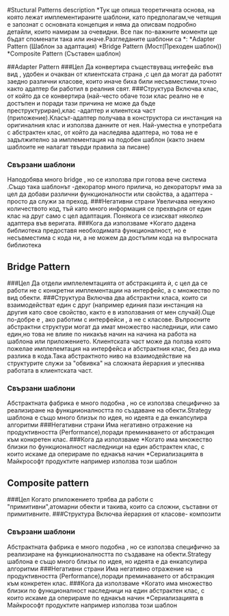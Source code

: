 #Stuctural Patterns description 
*Тук ще опиша теоретичната основа, на която лежат имплементираните шаблони, като предполагам,че четящия е запознат с основната концепция и няма да описвам подробно детайли, които намирам за очевидни. Все пак по-важните моменти ще бъдат споменати така или иначе.Разгледаните шаблони са *:
*Adapter Pattern (Шаблон за адаптация)
*Bridge Pattern (Мост(Преходен шаблон))
*Composite Pattern (Съставен шаблон) 

##Adapter Pattern
###Цел
Да конвертира съществуващ интефейс във вид , удобен и очакван от клиентската страна ,с цел да могат да работят заедно различни класове, които иначе биха били несъвместими,точно както адаптер би работил в реалния свят.
###Структура
Включва клас, от който да се конвертира (най-често обаче този клас реално не е достъпен и поради тази причина не може да бъде преструктуриран),клас -адаптер и клиентска част (приложение).Класът-адаптер получава в конструктора си инстанция на оригиналния клас и използва данните от нея. Най-уместна е употребата с абстрактен клас, от който да наследява адаптера, но това не е задължително за имплементация на подобен шаблон (както знаем шаблоите не налагат твърди правила за писане)
### Свързани шаблони 
Наподобява много bridge , но се използва при готова вече система .Също така шаблонът -декоратор много прилича, но декораторът има за цел да добави различни функционалности или свойства, а адаптера - просто да служи за преход.
###Негативни страни 
Увеличава ненужно количеството код, тъй като много информация се прехвърля от един клас на друг само с цел адаптация.
Понякога се изискват няколко адаптера във веригата.
###Кога да използваме 
*Когато дадена библиотека предоставя необходимата функционалност, но е несъвместима с кода ни, а не можем да достъпим кода на въпросната библиотека

## Bridge Pattern
###Цел
Да отдели имплелемтацията от абстракцията ѝ, с цел да се работи не с конкретни имплементации на интерфейс, а с множество по вид обекти. 
###Структура
Включва два абстрактни класа, които си взаимодействат един с друг (например единия пази инстанция на другия като свое свойство, както е в използвания от мен случай).Още по-добре е , ако работим с интерфейси , а не с класове. Въпросните абстрактни структури могат да имат множество наследници, или само един,но това не влияе по никакъв начин на начина на работа на шаблона или приложението. Клиентската част може да ползва която пожелае имплелемтация на интерфейса и абстрактния клас, без да има разлика в кода.Така абстрактното ниво на взаимодействие на структурите служи за "обвивка" на сложната йерархия и улеснява работата в клиентската част.
### Свързани шаблони
Абстрактната фабрика е много подобна , но се използва специфично за реализиране на функциионалността по създаване на обекти.Strategy шаблона е също много близък по идея, но идеята е да енкапсулира алгоритми 
###Негативни страни 
Има негативно отражение на продуктивността (Performance),поради преминаването от абстракция към конкретен клас.
###Кога да използваме 
*Когато има множество близки по функционалност наследници на един абстрактен клас, с които искаме да оперираме по еднакъв начин 
*Сериализацията в Майкрософт продуктите например използва този шаблон

## Composite pattern
###Цел
Когато рпиложението трябва да работи с "примитивни",атомарни обекти и такива, които са сложни, съставни от примитивните.
###Структура
Включва йерархия от класове- композити 
### Свързани шаблони
Абстрактната фабрика е много подобна , но се използва специфично за реализиране на функциионалността по създаване на обекти.Strategy шаблона е също много близък по идея, но идеята е да енкапсулира алгоритми 
###Негативни страни 
Има негативно отражение на продуктивността (Performance),поради преминаването от абстракция към конкретен клас.
###Кога да използваме 
*Когато има множество близки по функционалност наследници на един абстрактен клас, с които искаме да оперираме по еднакъв начин 
*Сериализацията в Майкрософт продуктите например използва този шаблон
